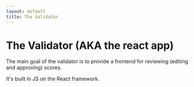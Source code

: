 ```yaml
---
layout: default
title: The Validator
---
```


# The Validator (AKA the react app)

The main goal of the validator is to provide a frontend for reviewing (editing and approving) scores.

It's built in JS on the React framework.